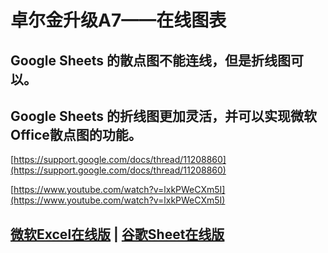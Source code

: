 # 卓尔金升级A7——在线图表

## Google Sheets 的散点图不能连线，但是折线图可以。

## Google Sheets 的折线图更加灵活，并可以实现微软Office散点图的功能。

[https://support.google.com/docs/thread/11208860](https://support.google.com/docs/thread/11208860)

[https://www.youtube.com/watch?v=lxkPWeCXm5I](https://www.youtube.com/watch?v=lxkPWeCXm5I)

## [微软Excel在线版](https://www.office.com/launch/excel?ui=zh-CN\&auth=1) | [谷歌Sheet在线版](https://docs.google.com/spreadsheets/u/0/)
